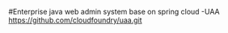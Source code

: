 #Enterprise java web admin system base on spring cloud
-UAA https://github.com/cloudfoundry/uaa.git
